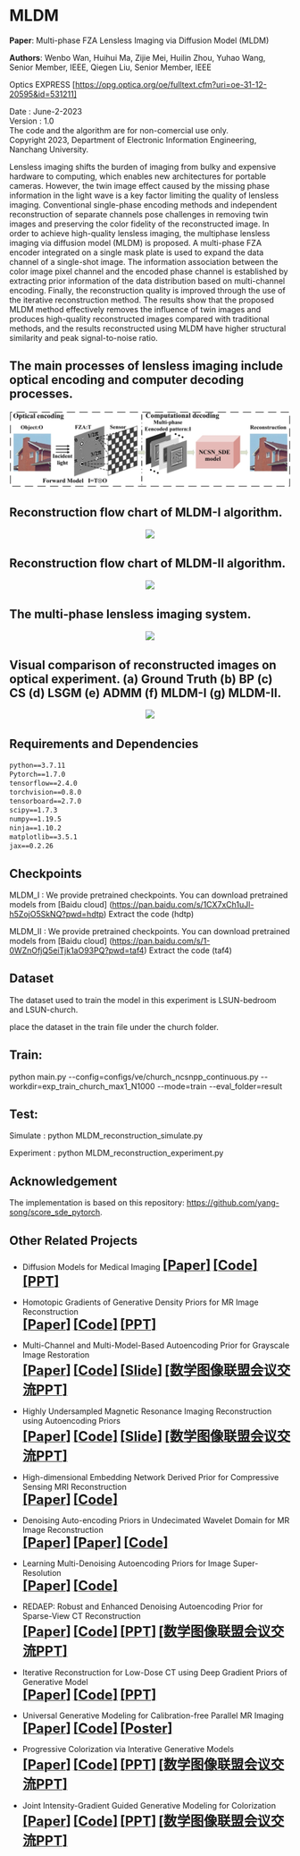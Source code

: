 # MLDM

**Paper**: Multi-phase FZA Lensless Imaging via Diffusion Model (MLDM)

**Authors**: Wenbo Wan, Huihui Ma, Zijie Mei, Huilin Zhou, Yuhao Wang, Senior Member, IEEE, Qiegen Liu, Senior Member, IEEE

Optics EXPRESS [https://opg.optica.org/oe/fulltext.cfm?uri=oe-31-12-20595&id=531211]

Date : June-2-2023  
Version : 1.0  
The code and the algorithm are for non-comercial use only.  
Copyright 2023, Department of Electronic Information Engineering, Nanchang University. 

Lensless imaging shifts the burden of imaging from bulky and expensive hardware to computing, which enables new architectures for portable cameras. However, the twin image effect caused by the missing phase information in the light wave is a key factor limiting the quality of lensless imaging. Conventional single-phase encoding methods and independent reconstruction of separate channels pose challenges in removing twin images and preserving the color fidelity of the reconstructed image. In order to achieve high-quality lensless imaging, the multiphase lensless imaging via diffusion model (MLDM) is proposed. A multi-phase FZA encoder integrated on a single mask plate is used to expand the data channel of a single-shot image. The information association between the color image pixel channel and the encoded phase channel is established by extracting prior information of the data distribution based on multi-channel encoding. Finally, the reconstruction quality is improved through the use of the iterative reconstruction method. The results show that the proposed MLDM method effectively removes the influence of twin images and produces high-quality reconstructed images compared with traditional methods, and the results reconstructed using MLDM have higher structural similarity and peak signal-to-noise ratio.


## The main processes of lensless imaging include optical encoding and computer decoding processes.
<div align="center"><img src="https://github.com/yqx7150/MLDM/blob/main/Figs/fig1.png"> </div>

## Reconstruction flow chart of MLDM-I algorithm.
<div align="center"><img src="https://github.com/yqx7150/MLDM/tree/main/Figs/fig3.png"> </div>

## Reconstruction flow chart of MLDM-II algorithm.
<div align="center"><img src="https://github.com/yqx7150/MLDM/tree/main/Figs/fig5.png"> </div>

## The multi-phase lensless imaging system.
<div align="center"><img src="https://github.com/yqx7150/MLDM/tree/main/Figs/fig8.png"> </div>

## Visual comparison of reconstructed images on optical experiment. (a) Ground Truth (b) BP (c) CS (d) LSGM (e) ADMM (f) MLDM-I (g) MLDM-II.
<div align="center"><img src="https://github.com/yqx7150/MLDM/tree/main/Figs/fig9.png"> </div>


## Requirements and Dependencies
    python==3.7.11
    Pytorch==1.7.0
    tensorflow==2.4.0
    torchvision==0.8.0
    tensorboard==2.7.0
    scipy==1.7.3
    numpy==1.19.5
    ninja==1.10.2
    matplotlib==3.5.1
    jax==0.2.26

## Checkpoints
MLDM_I : We provide pretrained checkpoints. You can download pretrained models from  [Baidu cloud] (https://pan.baidu.com/s/1CX7xCh1uJl-h5ZojO5SkNQ?pwd=hdtp) Extract the code (hdtp)

MLDM_II : We provide pretrained checkpoints. You can download pretrained models from  [Baidu cloud] (https://pan.baidu.com/s/1-0WZnOfjQ5eiTjk1aO93PQ?pwd=taf4) Extract the code (taf4)

## Dataset

The dataset used to train the model in this experiment is  LSUN-bedroom and  LSUN-church.

place the dataset in the train file under the church folder.

## Train:

python main.py --config=configs/ve/church_ncsnpp_continuous.py  --workdir=exp_train_church_max1_N1000 --mode=train --eval_folder=result


## Test:

Simulate : python MLDM_reconstruction_simulate.py

Experiment : python MLDM_reconstruction_experiment.py


## Acknowledgement
The implementation is based on this repository: https://github.com/yang-song/score_sde_pytorch.


## Other Related Projects
  * Diffusion Models for Medical Imaging
[<font size=5>**[Paper]**</font>](https://github.com/yqx7150/Diffusion-Models-for-Medical-Imaging)   [<font size=5>**[Code]**</font>](https://github.com/yqx7150/Diffusion-Models-for-Medical-Imaging)   [<font size=5>**[PPT]**</font>](https://github.com/yqx7150/HKGM/tree/main/PPT)  
  * Homotopic Gradients of Generative Density Priors for MR Image Reconstruction  
[<font size=5>**[Paper]**</font>](https://ieeexplore.ieee.org/abstract/document/9435335)   [<font size=5>**[Code]**</font>](https://github.com/yqx7150/HGGDP)   [<font size=5>**[PPT]**</font>](https://github.com/yqx7150/HGGDP/tree/master/Slide)
  * Multi-Channel and Multi-Model-Based Autoencoding Prior for Grayscale Image Restoration  
[<font size=5>**[Paper]**</font>](https://ieeexplore.ieee.org/stamp/stamp.jsp?tp=&arnumber=8782831)  [<font size=5>**[Code]**</font>](https://github.com/yqx7150/MEDAEP)   [<font size=5>**[Slide]**</font>](https://github.com/yqx7150/EDAEPRec/tree/master/Slide)  [<font size=5>**[数学图像联盟会议交流PPT]**</font>](https://github.com/yqx7150/EDAEPRec/tree/master/Slide)

  * Highly Undersampled Magnetic Resonance Imaging Reconstruction using Autoencoding Priors  
[<font size=5>**[Paper]**</font>](https://cardiacmr.hms.harvard.edu/files/cardiacmr/files/liu2019.pdf)  [<font size=5>**[Code]**</font>](https://github.com/yqx7150/EDAEPRec)   [<font size=5>**[Slide]**</font>](https://github.com/yqx7150/EDAEPRec/tree/master/Slide) [<font size=5>**[数学图像联盟会议交流PPT]**</font>](https://github.com/yqx7150/EDAEPRec/tree/master/Slide)

  * High-dimensional Embedding Network Derived Prior for Compressive Sensing MRI Reconstruction  
 [<font size=5>**[Paper]**</font>](https://www.sciencedirect.com/science/article/abs/pii/S1361841520300815?via%3Dihub)   [<font size=5>**[Code]**</font>](https://github.com/yqx7150/EDMSPRec)
 
  * Denoising Auto-encoding Priors in Undecimated Wavelet Domain for MR Image Reconstruction  
[<font size=5>**[Paper]**</font>](https://www.sciencedirect.com/science/article/pii/S0925231221000990) [<font size=5>**[Paper]**</font>](https://arxiv.org/ftp/arxiv/papers/1909/1909.01108.pdf)  [<font size=5>**[Code]**</font>](https://github.com/yqx7150/WDAEPRec)
  
  * Learning Multi-Denoising Autoencoding Priors for Image Super-Resolution  
[<font size=5>**[Paper]**</font>](https://www.sciencedirect.com/science/article/pii/S1047320318302700)   [<font size=5>**[Code]**</font>](https://github.com/yqx7150/MDAEP-SR)

  * REDAEP: Robust and Enhanced Denoising Autoencoding Prior for Sparse-View CT Reconstruction  
[<font size=5>**[Paper]**</font>](https://ieeexplore.ieee.org/document/9076295)   [<font size=5>**[Code]**</font>](https://github.com/yqx7150/REDAEP)   [<font size=5>**[PPT]**</font>](https://github.com/yqx7150/HGGDP/tree/master/Slide)  [<font size=5>**[数学图像联盟会议交流PPT]**</font>](https://github.com/yqx7150/EDAEPRec/tree/master/Slide)

  * Iterative Reconstruction for Low-Dose CT using Deep Gradient Priors of Generative Model  
[<font size=5>**[Paper]**</font>](https://ieeexplore.ieee.org/abstract/document/9703672)   [<font size=5>**[Code]**</font>](https://github.com/yqx7150/EASEL)   [<font size=5>**[PPT]**</font>](https://github.com/yqx7150/HGGDP/tree/master/Slide)

  * Universal Generative Modeling for Calibration-free Parallel MR Imaging  
[<font size=5>**[Paper]**</font>](https://biomedicalimaging.org/2022/)   [<font size=5>**[Code]**</font>](https://github.com/yqx7150/UGM-PI)   [<font size=5>**[Poster]**</font>](https://github.com/yqx7150/UGM-PI/blob/main/paper%20%23160-Poster.pdf)

* Progressive Colorization via Interative Generative Models  
[<font size=5>**[Paper]**</font>](https://ieeexplore.ieee.org/document/9258392)   [<font size=5>**[Code]**</font>](https://github.com/yqx7150/iGM)   [<font size=5>**[PPT]**</font>](https://github.com/yqx7150/HGGDP/tree/master/Slide)  [<font size=5>**[数学图像联盟会议交流PPT]**</font>](https://github.com/yqx7150/EDAEPRec/tree/master/Slide)

* Joint Intensity-Gradient Guided Generative Modeling for Colorization
[<font size=5>**[Paper]**</font>](https://arxiv.org/abs/2012.14130)   [<font size=5>**[Code]**</font>](https://github.com/yqx7150/JGM)   [<font size=5>**[PPT]**</font>](https://github.com/yqx7150/HGGDP/tree/master/Slide)  [<font size=5>**[数学图像联盟会议交流PPT]**</font>](https://github.com/yqx7150/EDAEPRec/tree/master/Slide)

